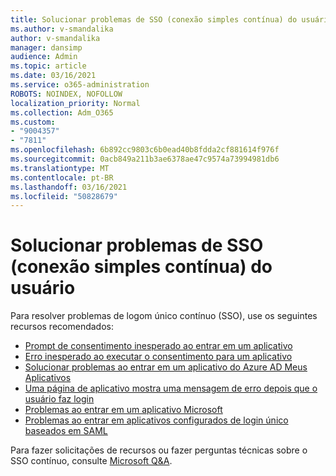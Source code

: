 ```yaml
---
title: Solucionar problemas de SSO (conexão simples contínua) do usuário
ms.author: v-smandalika
author: v-smandalika
manager: dansimp
audience: Admin
ms.topic: article
ms.date: 03/16/2021
ms.service: o365-administration
ROBOTS: NOINDEX, NOFOLLOW
localization_priority: Normal
ms.collection: Adm_O365
ms.custom:
- "9004357"
- "7811"
ms.openlocfilehash: 6b892cc9803c6b0ead40b8fdda2cf881614f976f
ms.sourcegitcommit: 0acb849a211b3ae6378ae47c9574a73994981db6
ms.translationtype: MT
ms.contentlocale: pt-BR
ms.lasthandoff: 03/16/2021
ms.locfileid: "50828679"
---
```

# <a name="troubleshoot-seamless-single-sign-on-sso-user-sign-in-issues"></a>Solucionar problemas de SSO (conexão simples contínua) do usuário

Para resolver problemas de logom único contínuo (SSO), use os seguintes recursos recomendados:

- [Prompt de consentimento inesperado ao entrar em um aplicativo](https://docs.microsoft.com/azure/active-directory/manage-apps/application-sign-in-unexpected-user-consent-prompt) 
- [Erro inesperado ao executar o consentimento para um aplicativo](https://docs.microsoft.com/azure/active-directory/manage-apps/application-sign-in-unexpected-user-consent-error) 
- [Solucionar problemas ao entrar em um aplicativo do Azure AD Meus Aplicativos](https://docs.microsoft.com/azure/active-directory/manage-apps/application-sign-in-other-problem-access-panel) 
- [Uma página de aplicativo mostra uma mensagem de erro depois que o usuário faz login](https://docs.microsoft.com/azure/active-directory/manage-apps/application-sign-in-problem-application-error)
- [Problemas ao entrar em um aplicativo Microsoft](https://docs.microsoft.com/azure/active-directory/manage-apps/application-sign-in-problem-first-party-microsoft) 
- [Problemas ao entrar em aplicativos configurados de login único baseados em SAML](https://docs.microsoft.com/azure/active-directory/manage-apps/application-sign-in-problem-federated-sso-gallery)

Para fazer solicitações de recursos ou fazer perguntas técnicas sobre o SSO contínuo, consulte [Microsoft Q&A](https://docs.microsoft.com/answers/topics/azure-ad-single-sign-on.html).

